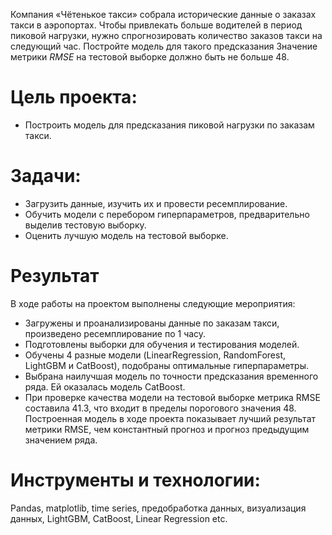 Компания «Чётенькое такси» собрала исторические данные о заказах такси в аэропортах. Чтобы привлекать больше водителей в период пиковой нагрузки, нужно спрогнозировать количество заказов такси на следующий час. Постройте модель для такого предсказания
Значение метрики *RMSE* на тестовой выборке должно быть не больше 48.

# Цель проекта:
- Построить модель для предсказания пиковой нагрузки по заказам такси.

# Задачи:
- Загрузить данные, изучить их и провести ресемплирование.
- Обучить модели с перебором гиперпараметров, предварительно выделив тестовую выборку.
- Оценить лучшую модель на тестовой выборке.

# Результат 
В ходе работы на проектом выполнены следующие мероприятия:
- Загружены и проанализированы данные по заказам такси, произведено ресемплирование по 1 часу.
- Подготовлены выборки для обучения и тестирования моделей.
- Обучены 4 разные модели (LinearRegression, RandomForest, LightGBM и CatBoost), подобраны оптимальные гиперпараметры. 
- Выбрана наилучшая модель по точности предсказания временного ряда. Ей оказалась модель CatBoost.
- При проверке качества модели на тестовой выборке метрика RMSE составила 41.3, что входит в пределы порогового значения 48. Построенная модель в ходе проекта показывает лучший результат метрики RMSE, чем константный прогноз и прогноз предыдущим значением ряда.

# Инструменты и технологии:
Pandas, matplotlib, time series, предобработка данных, визуализация данных, LightGBM, CatBoost, Linear Regression etc.
